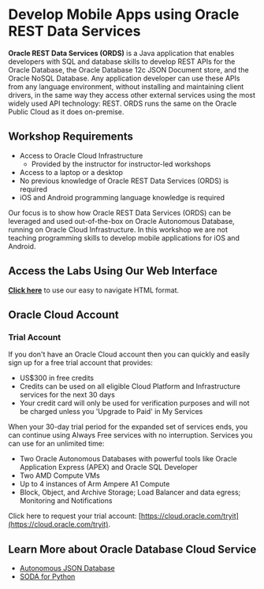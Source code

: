 # Develop Mobile Apps using Oracle REST Data Services

**Oracle REST Data Services (ORDS)** is a Java application that enables developers with SQL and database skills to develop REST APIs for the Oracle Database, the Oracle Database 12c JSON Document store, and the Oracle NoSQL Database. Any application developer can use these APIs from any language environment, without installing and maintaining client drivers, in the same way they access other external services using the most widely used API technology: REST. ORDS runs the same on the Oracle Public Cloud as it does on-premise.

## Workshop Requirements

* Access to Oracle Cloud Infrastructure
    * Provided by the instructor for instructor-led workshops
* Access to a laptop or a desktop
* No previous knowledge of Oracle REST Data Services (ORDS) is required
* iOS and Android programming language knowledge is required

Our focus is to show how Oracle REST Data Services (ORDS) can be leveraged and used out-of-the-box on Oracle Autonomous Database, running on Oracle Cloud Infrastructure. In this workshop we are not teaching programming skills to develop mobile applications for iOS and Android.

## Access the Labs Using Our Web Interface

**[Click here](https://oracle.github.io/learning-library/data-management-library/autonomous-database/developer/ords-mobile/workshops/freetier/index.html)** to use our easy to navigate HTML format.

[comment]: <> (https://oracle.github.io/learning-library/data-management-library/autonomous-database/developer/ords-mobile/index.html LiveLabs link)

## Oracle Cloud Account

### Trial Account

If you don't have an Oracle Cloud account then you can quickly and easily sign up for a free trial account that provides:
- US$300 in free credits
- Credits can be used on all eligible Cloud Platform and Infrastructure services for the next 30 days
- Your credit card will only be used for verification purposes and will not be charged unless you 'Upgrade to Paid' in My Services

When your 30-day trial period for the expanded set of services ends, you can continue using Always Free services with no interruption. Services you can use for an unlimited time:

- Two Oracle Autonomous Databases with powerful tools like Oracle Application Express (APEX) and Oracle SQL Developer
- Two AMD Compute VMs
- Up to 4 instances of Arm Ampere A1 Compute
- Block, Object, and Archive Storage; Load Balancer and data egress; Monitoring and Notifications


Click here to request your trial account: [https://cloud.oracle.com/tryit](https://cloud.oracle.com/tryit).

## Learn More about Oracle Database Cloud Service

- [Autonomous JSON Database](https://docs.oracle.com/en/cloud/paas/autonomous-json-database/ajdug/autonomous-json-database.html)
- [SODA for Python](https://docs.oracle.com/en/database/oracle/simple-oracle-document-access/python/index.html)

